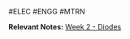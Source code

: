 #ELEC #ENGG #MTRN 

**Relevant Notes:**
[Week 2 - Diodes](../UNI%202023/SEM%202/ELEC2005/Week%202%20-%20Diodes.md)

